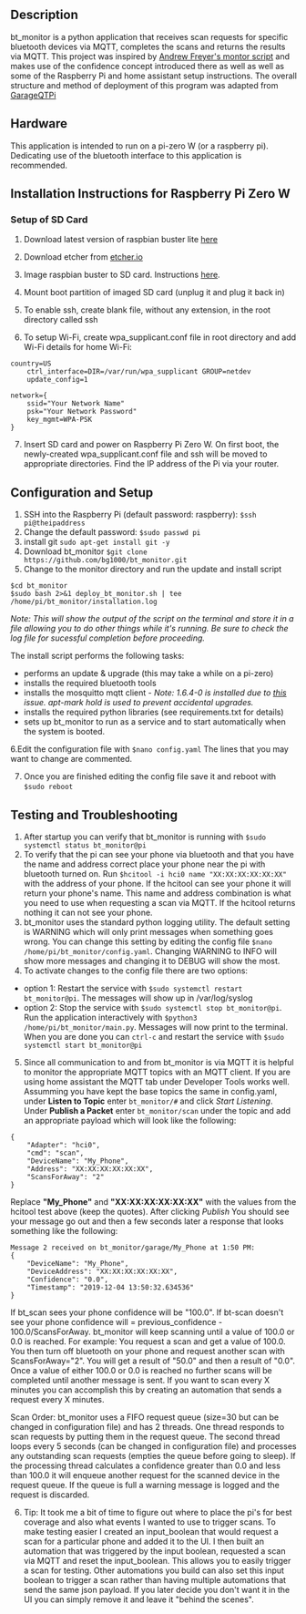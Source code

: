 ## Description

bt_monitor is a python application that receives scan requests for specific bluetooth devices via MQTT, completes the scans and returns the results via MQTT. This project was inspired by [Andrew Freyer's montor script](https://github.com/andrewjfreyer/monitor) and makes use of the confidence concept introduced there as well as well as some of the Raspberry Pi and home assistant setup instructions. The overall structure and method of deployment of this program was adapted from [GarageQTPi](https://github.com/Jerrkawz/GarageQTPi)

## Hardware

This application is intended to run on a pi-zero W (or a raspberry pi). Dedicating use of the bluetooth interface to this application is recommended.

## Installation Instructions for Raspberry Pi Zero W
### Setup of SD Card
1. Download latest version of raspbian buster lite [here](https://www.raspberrypi.org/downloads/raspbian/)

2. Download etcher from [etcher.io](https://www.balena.io/etcher/)

3. Image raspbian buster to SD card. Instructions [here](https://magpi.raspberrypi.org/articles/pi-sd-etcher).

4. Mount boot partition of imaged SD card (unplug it and plug it back in)

5. To enable ssh, create blank file, without any extension, in the root directory called ssh

6. To setup Wi-Fi, create wpa_supplicant.conf file in root directory and add Wi-Fi details for home Wi-Fi:

```
country=US
    ctrl_interface=DIR=/var/run/wpa_supplicant GROUP=netdev
    update_config=1

network={
    ssid="Your Network Name"
    psk="Your Network Password"
    key_mgmt=WPA-PSK
}
```
7. Insert SD card and power on Raspberry Pi Zero W. On first boot, the newly-created wpa_supplicant.conf file and ssh will be moved to appropriate directories. Find the IP address of the Pi via your router.
## Configuration and Setup
1. SSH into the Raspberry Pi (default password: raspberry):
```$ssh pi@theipaddress```
2. Change the default password:
```$sudo passwd pi```
3. install git
```sudo apt-get install git -y```
4. Download bt_monitor
```$git clone https://github.com/bg1000/bt_monitor.git```
5. Change to the monitor directory and run the update and install script
``` 
$cd bt_monitor
$sudo bash 2>&1 deploy_bt_monitor.sh | tee /home/pi/bt_monitor/installation.log
```
*Note: This will show the output of the script on the terminal and store it in a file allowing you to do other things while it's running.  Be sure to check the log file for sucessful completion before proceeding.*

The install script performs the following tasks:
- performs an update & upgrade (this may take a while on a pi-zero)
- installs the required bluetooth tools
- installs the mosquitto mqtt client - *Note: 1.6.4-0 is installed due to [this](https://github.com/andrewjfreyer/monitor/issues/254) issue. apt-mark hold is used to prevent accidental upgrades.*
- installs the required python libraries (see requirements.txt for details)
- sets up bt_monitor to run as a service and to start automatically when the system is booted.

6.Edit the configuration file with ```$nano config.yaml``` The lines that you may want to change are commented.

7. Once you are finished editing the config file save it and reboot with ```$sudo reboot```
## Testing and Troubleshooting
1. After startup you can verify that bt_monitor is running with ```$sudo systemctl status bt_monitor@pi```
2. To verify that the pi can see your phone via bluetooth and that you have the name and address correct place your phone near the pi with bluetooth turned on.  Run ```$hcitool -i hci0 name "XX:XX:XX:XX:XX:XX"``` with the address of your phone.  If the hcitool can see your phone it will return your phone's name.  This name and address combination is what you need to use when requesting a scan via MQTT.  If the hcitool returns nothing it can not see your phone.
3. bt_monitor uses the standard python logging utility.  The default setting is WARNING which will only print messages when something goes wrong.  You can change this setting by editing the config file ```$nano /home/pi/bt_monitor/config.yaml```.  Changing WARNING to INFO will show more messages and changing it to DEBUG will show the most.
4. To activate changes to the config file there are two options: 
- option 1: Restart the service with ```$sudo systemctl restart bt_monitor@pi```.  The messages will show up in /var/log/syslog
- option 2: Stop the service with ```$sudo systemctl stop bt_monitor@pi```. Run the application interactively with ```$python3 /home/pi/bt_monitor/main.py```. Messages will now print to the terminal.  When you are done you can ```ctrl-c``` and restart the service with ```$sudo systemctl start bt_monitor@pi```
5. Since all communication to and from bt_monitor is via MQTT it is helpful to monitor the appropriate MQTT topics with an MQTT client.  If you are using home assistant the MQTT tab under Developer Tools works well.  Assumming you have kept the base topics the same in config.yaml, under **Listen to Topic** enter  ```bt_monitor/#``` and click *Start Listening*. Under **Publish a Packet** enter ```bt_monitor/scan``` under the topic and add an appropriate payload which will look like the following:
```
{
    "Adapter": "hci0",
    "cmd": "scan",
    "DeviceName": "My_Phone",
    "Address": "XX:XX:XX:XX:XX:XX",
    "ScansForAway": "2"
}
```
Replace **"My_Phone"** and **"XX:XX:XX:XX:XX:XX"** with the values from the hcitool test above (keep the quotes).
After clicking *Publish* You should see your message go out and then a few seconds later a response that looks something like the following:
```
Message 2 received on bt_monitor/garage/My_Phone at 1:50 PM:
{
    "DeviceName": "My_Phone",
    "DeviceAddress": "XX:XX:XX:XX:XX:XX",
    "Confidence": "0.0",
    "Timestamp": "2019-12-04 13:50:32.634536"
}
```
If bt_scan sees your phone confidence will be "100.0".  If bt-scan doesn't see your phone confidence will = previous_confidence - 100.0/ScansForAway.  bt_monitor will keep scanning until a value of 100.0 or 0.0 is reached.  For example: You request a scan and get a value of 100.0. You then turn off bluetooth on your phone and request another scan with ScansForAway="2".  You will get a result of "50.0" and then a result of "0.0". Once a value of either 100.0 or 0.0 is reached no further scans will be completed until another message is sent.  If you want to scan every X minutes you can accomplish this by creating an automation that sends a request every X minutes.

Scan Order: bt_monitor uses a FIFO request queue (size=30 but can be changed in configuration file) and has 2 threads.  One thread responds to scan requests by putting them in the request queue.  The second thread loops every 5 seconds (can be changed in configuration file) and processes any outstanding scan requests (empties the queue before going to sleep).  If the processing thread calculates a confidence greater than 0.0 and less than 100.0 it will enqueue another request for the scanned device in the request queue. If the queue is full a warning message is logged and the request is discarded.

6. Tip: It took me a bit of time to figure out where to place the pi's for best coverage and also what events I wanted to use to trigger scans.  To make testing easier I created an input_boolean that would request a scan for a particular phone and added it to the UI.  I then built an automation that was triggered by the input boolean, requested a scan via MQTT and reset the input_boolean.  This allows you to easily trigger a scan for testing. Other automations you build can also set this input boolean to trigger a scan rather than having multiple automations that send the same json payload. If you later decide you don't want it in the UI you can simply remove it and leave it "behind the scenes".







